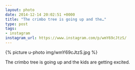 ```yaml
---
layout: photo
date: 2014-12-14 20:02:51 +0000
title: "The crimbo tree is going up and the…"
type: post
tags:
- instagram
instagram_url: https://www.instagram.com/p/wmY69cJtzS/
---
```


{% picture u-photo img/wmY69cJtzS.jpg %}

The crimbo tree is going up and the kids are getting excited.
